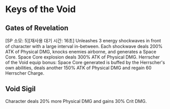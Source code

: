 # Keys of the Void

## Gates of Revelation

[SP 소모: 5][재사용 대기 시간: 16초] Unleashes 3 energy shockwaves in front of character with a large interval in-between. Each shockwave deals 200% ATK of Physical DMG, knocks enemies airborne, and generates a Space Core. Space Core explosion deals 300% ATK of Physical DMG.
Herrscher of the Void equip bonus: Space Core generated is buffed by the Herrscher's own abilities, deals another 150% ATK of Physical DMG and regain 60 Herrscher Charge.

## Void Sigil

Character deals 20% more Physical DMG and gains 30% Crit DMG.
